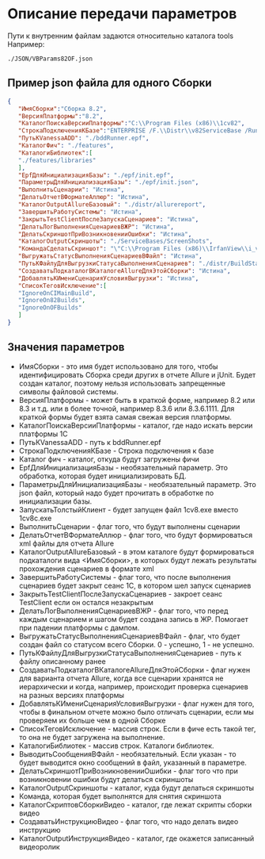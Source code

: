 # Описание передачи параметров

Пути к внутренним файлам задаются относительно каталога tools
Например:

```./JSON/VBParams82OF.json```

## Пример json файла для одного Сборки

```json
{
   "ИмяСборки":"Сборка 8.2",
   "ВерсияПлатформы":"8.2",
   "КаталогПоискаВерсииПлатформы":"C:\\Program Files (x86)\\1cv82",
   "СтрокаПодключенияКБазе":"ENTERPRISE /F.\\Distr\\v82ServiceBase /RunModeOrdinaryApplication",
   "ПутьКVanessaADD": "./bddRunner.epf",
   "КаталогФич": "./features",
   "КаталогиБиблиотек":[
   "./features/libraries"
   ],
   "EpfДляИнициализацияБазы": "./epf/init.epf",
   "ПараметрыДляИнициализацияБазы": "./epf/init.json",
   "ВыполнитьСценарии": "Истина",
   "ДелатьОтчетВФорматеАллюр": "Истина",
   "КаталогOutputAllureБазовый": "./distr/allurereport",
   "ЗавершитьРаботуСистемы": "Истина",
   "ЗакрытьTestClientПослеЗапускаСценариев": "Истина",
   "ДелатьЛогВыполненияСценариевВЖР": "Истина",
   "ДелатьСкриншотПриВозникновенииОшибки": "Истина",
   "КаталогOutputСкриншоты": "./ServiceBases/ScreenShots",
   "КомандаСделатьСкриншот": "\"C:\\Program Files (x86)\\IrfanView\\i_view32.exe\" /capture=1 /convert=",
   "ВыгружатьСтатусВыполненияСценариевВФайл": "Истина",
   "ПутьКФайлуДляВыгрузкиСтатусаВыполненияСценариев": "./distr/BuildStatus.log",
   "СоздаватьПодкаталогВКаталогеAllureДляЭтойСборки": "Истина",
   "ДобавлятьКИмениСценарияУсловияВыгрузки": "Истина",
   "СписокТеговИсключение":[
   "IgnoreOnCIMainBuild",
   "IgnoreOn82Builds",
   "IgnoreOnOFBuilds"
   ]
}
```

## Значения параметров

* ИмяСборки - это имя будет использовано для того, чтобы идентифицировать Сборка среди других в отчете Allure и jUnit. Будет создан каталог, поэтому нельзя использовать запрещенные символы файловой системы.
* ВерсияПлатформы - может быть в краткой форме, например 8.2 или 8.3 и т.д. или в более точной, например 8.3.6 или 8.3.6.1111. Для краткой формы будет взята самая свежая версия платформы.
* КаталогПоискаВерсииПлатформы - каталог, где надо искать версии платформы 1С
* ПутьКVanessaADD - путь к bddRunner.epf
* СтрокаПодключенияКБазе - Строка подключения к базе
* Каталог фич - каталог, откуда будут загружены фичи
* EpfДляИнициализацияБазы - необязательный параметр. Это обработка, которая будет инициализировать БД.
* ПараметрыДляИнициализацияБазы - необязательный параметр. Это json файл, который надо будет прочитать в обработке по инициализации базы.
* ЗапускатьТолстыйКлиент - будет запущен файл 1cv8.exe вместо 1cv8c.exe
* ВыполнитьСценарии - флаг того, что будут выполнены сценарии
* ДелатьОтчетВФорматеАллюр - флаг того, что будут формироваться xml файлы для отчета Allurе
* КаталогOutputAllureБазовый - в этом каталоге будут формироваться подкаталоги вида <ИмяСборки>, в которых будут лежать результаты прохождения сценариев в формате xml
* ЗавершитьРаботуСистемы - флаг того, что после выполнения сценариев будет закрыт сеанс 1С, в котором шел запуск сценариев
* ЗакрытьTestClientПослеЗапускаСценариев - закроет сеанс TestClient если он остался незакрытым
* ДелатьЛогВыполненияСценариевВЖР - флаг того, что перед каждым сценарием и шагом будет создана запись в ЖР. Помогает при падении платформы с дампом.
* ВыгружатьСтатусВыполненияСценариевВФайл - флаг, что будет создан файл со статусом всего Сборки. 0 - успешно, 1 - не успешно.
* ПутьКФайлуДляВыгрузкиСтатусаВыполненияСценариев - путь к файлу описанному ранее
* СоздаватьПодкаталогВКаталогеAllureДляЭтойСборки - флаг нужен для варианта отчета Allure, когда все сценарии хранятся не иерархически и когда, например, происходит проверка сценариев на разных версиях платформы
* ДобавлятьКИмениСценарияУсловияВыгрузки - флаг нужен для того, чтобы в финальном отчете можно было отличать сценарии, если мы проверяем их больше чем в одной Сборке
* СписокТеговИсключение - массив строк. Если в фиче есть такой тег, то она не будет загружена на выполнение.
* КаталогиБиблиотек - массив строк. Каталоги библиотек.
* ВыводитьСообщенияВФайл - необязательный. Если указан - то будет выводится окно сообщений в файл, указанный в параметре.
* ДелатьСкриншотПриВозникновенииОшибки - флаг того что при возникновении ошибки будут делаться скриншоты
* КаталогOutputСкриншоты - каталог, куда будут делаться скриншоты
* Команда, которая будет выполнятся для снятия скриншота
* КаталогСкриптовСборкиВидео - каталог, где лежат скрипты сборки видео
* СоздаватьИнструкциюВидео - флаг того, что надо делать видео инструкцию
* КаталогOutputИнструкцияВидео - каталог, где окажется записанный видеоролик
